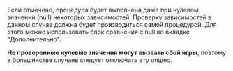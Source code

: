 Если отмечено, процедура будет выполнена даже при нулевом значении (null) некоторых зависимостей. Проверку зависимостей в данном случае должна будет производиться самой процедурой. Для этого можно использовать блок сравнения с null во вкладке "Дополнительно".

**Не проверенные нулевые значения могут вызвать сбой игры**, поэтому в большинстве случаев следует отключать эту опцию.